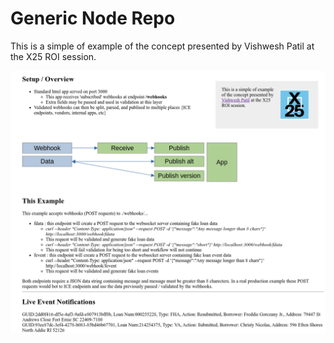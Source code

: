 # Generic Node Repo

This is a simple of example of the concept presented by Vishwesh Patil at the X25 ROI session.

![images/app.png](/webhook_consume_tmp/images/app.png)
